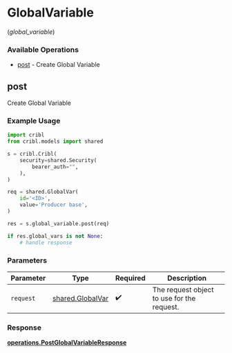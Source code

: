 # GlobalVariable
(*global_variable*)

### Available Operations

* [post](#post) - Create Global Variable

## post

Create Global Variable

### Example Usage

```python
import cribl
from cribl.models import shared

s = cribl.Cribl(
    security=shared.Security(
        bearer_auth="",
    ),
)

req = shared.GlobalVar(
    id='<ID>',
    value='Producer base',
)

res = s.global_variable.post(req)

if res.global_vars is not None:
    # handle response
```

### Parameters

| Parameter                                            | Type                                                 | Required                                             | Description                                          |
| ---------------------------------------------------- | ---------------------------------------------------- | ---------------------------------------------------- | ---------------------------------------------------- |
| `request`                                            | [shared.GlobalVar](../../models/shared/globalvar.md) | :heavy_check_mark:                                   | The request object to use for the request.           |


### Response

**[operations.PostGlobalVariableResponse](../../models/operations/postglobalvariableresponse.md)**

